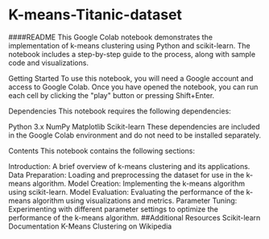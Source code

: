 # K-means-Titanic-dataset
####README
This Google Colab notebook demonstrates the implementation of k-means clustering using Python and scikit-learn. The notebook includes a step-by-step guide to the process, along with sample code and visualizations.

Getting Started
To use this notebook, you will need a Google account and access to Google Colab. Once you have opened the notebook, you can run each cell by clicking the "play" button or pressing Shift+Enter.

Dependencies
This notebook requires the following dependencies:

Python 3.x
NumPy
Matplotlib
Scikit-learn
These dependencies are included in the Google Colab environment and do not need to be installed separately.

Contents
This notebook contains the following sections:

Introduction:
A brief overview of k-means clustering and its applications.
Data Preparation: Loading and preprocessing the dataset for use in the k-means algorithm.
Model Creation: Implementing the k-means algorithm using scikit-learn.
Model Evaluation: Evaluating the performance of the k-means algorithm using visualizations and metrics.
Parameter Tuning: Experimenting with different parameter settings to optimize the performance of the k-means algorithm.
##Additional Resources
Scikit-learn Documentation
K-Means Clustering on Wikipedia
